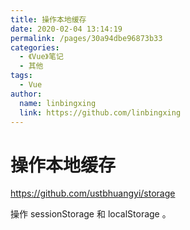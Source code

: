 ```yaml
---
title: 操作本地缓存
date: 2020-02-04 13:14:19
permalink: /pages/30a94dbe96873b33
categories:
  - 《Vue》笔记
  - 其他
tags:
  - Vue
author:
  name: linbingxing
  link: https://github.com/linbingxing
---
```

# 操作本地缓存

<https://github.com/ustbhuangyi/storage>

操作 sessionStorage 和 localStorage 。
